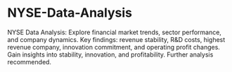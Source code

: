 # NYSE-Data-Analysis
NYSE Data Analysis: Explore financial market trends, sector performance, and company dynamics. Key findings: revenue stability, R&amp;D costs, highest revenue company, innovation commitment, and operating profit changes. Gain insights into stability, innovation, and profitability. Further analysis recommended.
